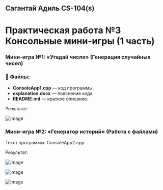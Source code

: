 ## Сагантай Адиль CS-104(s) 
# Практическая работа №3 Консольные мини-игры (1 часть)

### Мини-игра №1: «Угадай число» (Генерация случайных чисел)

### 📝 Файлы:
- **ConsoleApp1.cpp** — код программы.
- **explanation.docx** — пояснение кода.
- **README.md** — краткое описание.

Результат:

![image](https://github.com/user-attachments/assets/21958971-71d3-46eb-bb1d-a1e4d12fcdc1)


### Мини-игра №2: «Генератор историй» (Работа с файлами)

Текст программы: ConsoleApp2.cpp

Результат: 

![image](https://github.com/user-attachments/assets/7b0fd750-9b37-4a56-9473-dbf9a622b8aa)

![image](https://github.com/user-attachments/assets/9e8a5458-0abb-4419-821a-25c1ef0f2e09)

![image](https://github.com/user-attachments/assets/4683727f-c025-4335-9fa8-c2b1dab016a9)





